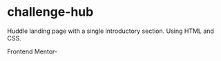 # challenge-hub
Huddle landing page with a single introductory section. Using HTML and CSS.

Frontend Mentor-
